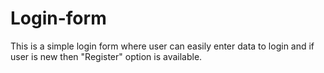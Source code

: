 # Login-form
This is a simple login form where user can easily enter data to login and if user is new then "Register" option is available.
